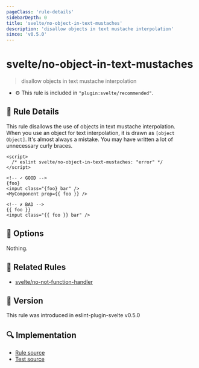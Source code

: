 ```yaml
---
pageClass: 'rule-details'
sidebarDepth: 0
title: 'svelte/no-object-in-text-mustaches'
description: 'disallow objects in text mustache interpolation'
since: 'v0.5.0'
---
```


# svelte/no-object-in-text-mustaches

> disallow objects in text mustache interpolation

- :gear: This rule is included in `"plugin:svelte/recommended"`.

## 📖 Rule Details

This rule disallows the use of objects in text mustache interpolation.  
When you use an object for text interpolation, it is drawn as `[object Object]`. It's almost always a mistake. You may have written a lot of unnecessary curly braces.

<ESLintCodeBlock>

<!--eslint-skip-->

```svelte
<script>
  /* eslint svelte/no-object-in-text-mustaches: "error" */
</script>

<!-- ✓ GOOD -->
{foo}
<input class="{foo} bar" />
<MyComponent prop={{ foo }} />

<!-- ✗ BAD -->
{{ foo }}
<input class="{{ foo }} bar" />
```

</ESLintCodeBlock>

## 🔧 Options

Nothing.

## :couple: Related Rules

- [svelte/no-not-function-handler]

[svelte/no-not-function-handler]: ./no-not-function-handler.md

## 🚀 Version

This rule was introduced in eslint-plugin-svelte v0.5.0

## 🔍 Implementation

- [Rule source](https://github.com/sveltejs/eslint-plugin-svelte/blob/main/packages/eslint-plugin-svelte/src/rules/no-object-in-text-mustaches.ts)
- [Test source](https://github.com/sveltejs/eslint-plugin-svelte/blob/main/packages/eslint-plugin-svelte/tests/src/rules/no-object-in-text-mustaches.ts)
